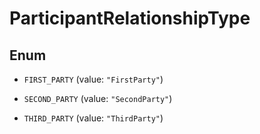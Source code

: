 

# ParticipantRelationshipType

## Enum


* `FIRST_PARTY` (value: `"FirstParty"`)

* `SECOND_PARTY` (value: `"SecondParty"`)

* `THIRD_PARTY` (value: `"ThirdParty"`)



